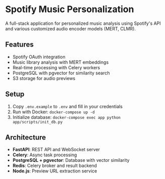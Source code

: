 # Spotify Music Personalization

A full-stack application for personalized music analysis using Spotify's API and various customized audio encoder models (MERT, CLMR).

## Features

- Spotify OAuth integration
- Music library analysis with MERT embeddings
- Real-time processing with Celery workers
- PostgreSQL with pgvector for similarity search
- S3 storage for audio previews

## Setup

1. Copy `.env.example` to `.env` and fill in your credentials
2. Run with Docker: `docker-compose up -d`
3. Initialize database: `docker-compose exec app python app/scripts/init_db.py`

## Architecture

- **FastAPI**: REST API and WebSocket server
- **Celery**: Async task processing
- **PostgreSQL + pgvector**: Database with vector similarity
- **Redis**: Celery broker and result backend
- **Node.js**: Preview URL extraction service
